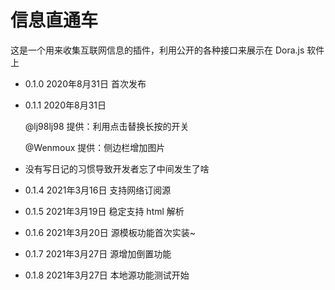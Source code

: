 # 信息直通车

这是一个用来收集互联网信息的插件，利用公开的各种接口来展示在 Dora.js 软件上

* 0.1.0 2020年8月31日 首次发布

* 0.1.1 2020年8月31日

    @lj98lj98 提供：利用点击替换长按的开关

    @Wenmoux 提供：侧边栏增加图片

* 没有写日记的习惯导致开发者忘了中间发生了啥

* 0.1.4 2021年3月16日 支持网络订阅源

* 0.1.5 2021年3月19日 稳定支持 html 解析

* 0.1.6 2021年3月20日 源模板功能首次实装~

* 0.1.7 2021年3月27日 源增加倒置功能

* 0.1.8 2021年3月27日 本地源功能测试开始